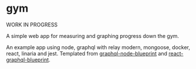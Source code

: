 # gym

WORK IN PROGRESS

A simple web app for measuring and graphing progress down the gym.

An example app using node, graphql with relay modern, mongoose, docker, react, linaria and jest. Templated from [graphql-node-blueprint](https://github.com/skywickenden/graphql-node-blueprint) and [react-graphql-blueprint](https://github.com/skywickenden/react-graphql-blueprint).
